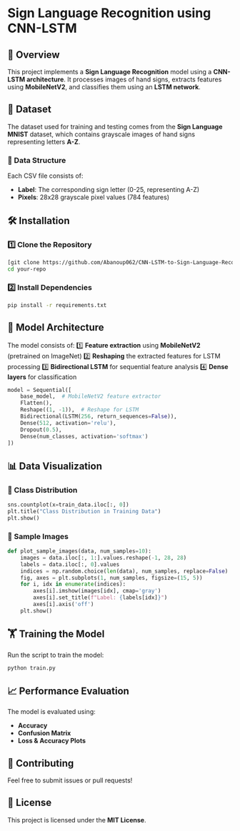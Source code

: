 # Sign Language Recognition using CNN-LSTM

## 📌 Overview
This project implements a **Sign Language Recognition** model using a **CNN-LSTM architecture**. It processes images of hand signs, extracts features using **MobileNetV2**, and classifies them using an **LSTM network**.

## 📂 Dataset
The dataset used for training and testing comes from the **Sign Language MNIST** dataset, which contains grayscale images of hand signs representing letters **A-Z**.

### 🔹 Data Structure
Each CSV file consists of:
- **Label**: The corresponding sign letter (0-25, representing A-Z)
- **Pixels**: 28x28 grayscale pixel values (784 features)

## 🛠 Installation
### 1️⃣ Clone the Repository
```bash
[git clone https://github.com/Abanoup062/CNN-LSTM-to-Sign-Language-Recognition-.git]
cd your-repo
```
### 2️⃣ Install Dependencies
```bash
pip install -r requirements.txt
```

## 🚀 Model Architecture
The model consists of:
1️⃣ **Feature extraction** using **MobileNetV2** (pretrained on ImageNet)
2️⃣ **Reshaping** the extracted features for LSTM processing
3️⃣ **Bidirectional LSTM** for sequential feature analysis
4️⃣ **Dense layers** for classification

```python
model = Sequential([
    base_model,  # MobileNetV2 feature extractor
    Flatten(),
    Reshape((1, -1)),  # Reshape for LSTM
    Bidirectional(LSTM(256, return_sequences=False)),
    Dense(512, activation='relu'),
    Dropout(0.5),
    Dense(num_classes, activation='softmax')
])
```

## 📊 Data Visualization
### 🔹 Class Distribution
```python
sns.countplot(x=train_data.iloc[:, 0])
plt.title("Class Distribution in Training Data")
plt.show()
```
### 🔹 Sample Images
```python
def plot_sample_images(data, num_samples=10):
    images = data.iloc[:, 1:].values.reshape(-1, 28, 28)
    labels = data.iloc[:, 0].values
    indices = np.random.choice(len(data), num_samples, replace=False)
    fig, axes = plt.subplots(1, num_samples, figsize=(15, 5))
    for i, idx in enumerate(indices):
        axes[i].imshow(images[idx], cmap='gray')
        axes[i].set_title(f"Label: {labels[idx]}")
        axes[i].axis('off')
    plt.show()
```

## 🏋️ Training the Model
Run the script to train the model:
```bash
python train.py
```

## 📈 Performance Evaluation
The model is evaluated using:
- **Accuracy**
- **Confusion Matrix**
- **Loss & Accuracy Plots**

## 🤝 Contributing
Feel free to submit issues or pull requests!

## 📜 License
This project is licensed under the **MIT License**.


